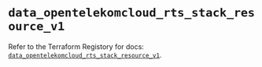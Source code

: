 # `data_opentelekomcloud_rts_stack_resource_v1`

Refer to the Terraform Registory for docs: [`data_opentelekomcloud_rts_stack_resource_v1`](https://registry.terraform.io/providers/opentelekomcloud/opentelekomcloud/1.35.7/docs/data-sources/rts_stack_resource_v1).
